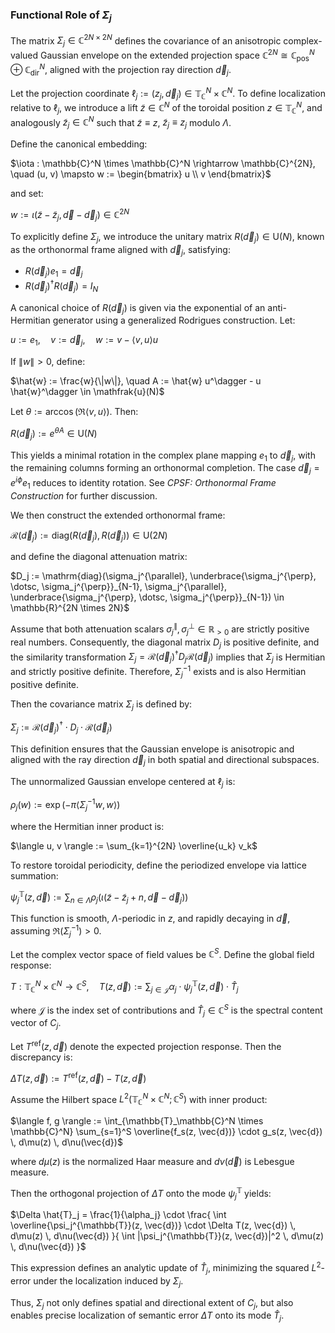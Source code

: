 ### Functional Role of $\Sigma_j$

The matrix $\Sigma_j \in \mathbb{C}^{2N \times 2N}$ defines the covariance of an anisotropic complex-valued Gaussian envelope on the extended projection space $\mathbb{C}^{2N} \cong \mathbb{C}^N_{\text{pos}} \oplus \mathbb{C}^N_{\text{dir}}$, aligned with the projection ray direction $\vec{d}_j$.

Let the projection coordinate $\ell_j := (z_j, \vec{d}_j) \in \mathbb{T}_\mathbb{C}^N \times \mathbb{C}^N$. To define localization relative to $\ell_j$, we introduce a lift $\tilde{z} \in \mathbb{C}^N$ of the toroidal position $z \in \mathbb{T}_\mathbb{C}^N$, and analogously $\tilde{z}_j \in \mathbb{C}^N$ such that $\tilde{z} \equiv z$, $\tilde{z}_j \equiv z_j$ modulo $\Lambda$.

Define the canonical embedding:

$\iota : \mathbb{C}^N \times \mathbb{C}^N \rightarrow \mathbb{C}^{2N}, \quad (u, v) \mapsto w := \begin{bmatrix} u \\ v \end{bmatrix}$

and set:

$w := \iota(\tilde{z} - \tilde{z}_j, \vec{d} - \vec{d}_j) \in \mathbb{C}^{2N}$

To explicitly define $\Sigma_j$, we introduce the unitary matrix $R(\vec{d}_j) \in \mathrm{U}(N)$, known as the orthonormal frame aligned with $\vec{d}_j$, satisfying:

* $R(\vec{d}_j) e_1 = \vec{d}_j$
* $R(\vec{d}_j)^\dagger R(\vec{d}_j) = I_N$

A canonical choice of $R(\vec{d}_j)$ is given via the exponential of an anti-Hermitian generator using a generalized Rodrigues construction. Let:

$u := e_1, \quad v := \vec{d}_j, \quad w := v - \langle v, u \rangle u$

If $\|w\| > 0$, define:

$\hat{w} := \frac{w}{\|w\|}, \quad A := \hat{w} u^\dagger - u \hat{w}^\dagger \in \mathfrak{u}(N)$

Let $\theta := \arccos(\Re \langle v, u \rangle)$. Then:

$R(\vec{d}_j) := e^{\theta A} \in \mathrm{U}(N)$

This yields a minimal rotation in the complex plane mapping $e_1$ to $\vec{d}_j$, with the remaining columns forming an orthonormal completion. The case $\vec{d}_j = e^{i\phi} e_1$ reduces to identity rotation. See *CPSF: Orthonormal Frame Construction* for further discussion.

We then construct the extended orthonormal frame:

$\mathcal{R}(\vec{d}_j) := \mathrm{diag}(R(\vec{d}_j), R(\vec{d}_j)) \in \mathrm{U}(2N)$

and define the diagonal attenuation matrix:

$D_j := \mathrm{diag}(\sigma_j^{\parallel}, \underbrace{\sigma_j^{\perp}, \dotsc, \sigma_j^{\perp}}_{N-1}, \sigma_j^{\parallel}, \underbrace{\sigma_j^{\perp}, \dotsc, \sigma_j^{\perp}}_{N-1}) \in \mathbb{R}^{2N \times 2N}$

Assume that both attenuation scalars $\sigma_j^{\parallel}, \sigma_j^{\perp} \in \mathbb{R}_{>0}$ are strictly positive real numbers. Consequently, the diagonal matrix $D_j$ is positive definite, and the similarity transformation $\Sigma_j = \mathcal{R}(\vec{d}_j)^\dagger D_j \mathcal{R}(\vec{d}_j)$ implies that $\Sigma_j$ is Hermitian and strictly positive definite. Therefore, $\Sigma_j^{-1}$ exists and is also Hermitian positive definite.


Then the covariance matrix $\Sigma_j$ is defined by:

$\Sigma_j := \mathcal{R}(\vec{d}_j)^\dagger \cdot D_j \cdot \mathcal{R}(\vec{d}_j)$

This definition ensures that the Gaussian envelope is anisotropic and aligned with the ray direction $\vec{d}_j$ in both spatial and directional subspaces.

The unnormalized Gaussian envelope centered at $\ell_j$ is:

$\rho_j(w) := \exp\left( -\pi \left\langle \Sigma_j^{-1} w, w \right\rangle \right)$

where the Hermitian inner product is:

$\langle u, v \rangle := \sum_{k=1}^{2N} \overline{u_k} v_k$

To restore toroidal periodicity, define the periodized envelope via lattice summation:

$\psi_j^{\mathbb{T}}(z, \vec{d}) := \sum_{n \in \Lambda} \rho_j\left( \iota(\tilde{z} - \tilde{z}_j + n, \vec{d} - \vec{d}_j) \right)$

This function is smooth, $\Lambda$-periodic in $z$, and rapidly decaying in $\vec{d}$, assuming $\Re(\Sigma_j^{-1}) > 0$.

Let the complex vector space of field values be $\mathbb{C}^S$. Define the global field response:

$T : \mathbb{T}_\mathbb{C}^N \times \mathbb{C}^N \rightarrow \mathbb{C}^S, \quad T(z, \vec{d}) := \sum_{j \in \mathcal{J}} \alpha_j \cdot \psi_j^{\mathbb{T}}(z, \vec{d}) \cdot \hat{T}_j$

where $\mathcal{J}$ is the index set of contributions and $\hat{T}_j \in \mathbb{C}^S$ is the spectral content vector of $C_j$.

Let $T^{\text{ref}}(z, \vec{d})$ denote the expected projection response. Then the discrepancy is:

$\Delta T(z, \vec{d}) := T^{\text{ref}}(z, \vec{d}) - T(z, \vec{d})$

Assume the Hilbert space $L^2(\mathbb{T}_\mathbb{C}^N \times \mathbb{C}^N; \mathbb{C}^S)$ with inner product:

$\langle f, g \rangle := \int_{\mathbb{T}_\mathbb{C}^N \times \mathbb{C}^N} \sum_{s=1}^S \overline{f_s(z, \vec{d})} \cdot g_s(z, \vec{d}) \, d\mu(z) \, d\nu(\vec{d})$

where $d\mu(z)$ is the normalized Haar measure and $d\nu(\vec{d})$ is Lebesgue measure.

Then the orthogonal projection of $\Delta T$ onto the mode $\psi_j^{\mathbb{T}}$ yields:

$\Delta \hat{T}_j = \frac{1}{\alpha_j} \cdot \frac{ \int \overline{\psi_j^{\mathbb{T}}(z, \vec{d})} \cdot \Delta T(z, \vec{d}) \, d\mu(z) \, d\nu(\vec{d}) }{ \int |\psi_j^{\mathbb{T}}(z, \vec{d})|^2 \, d\mu(z) \, d\nu(\vec{d}) }$

This expression defines an analytic update of $\hat{T}_j$, minimizing the squared $L^2$-error under the localization induced by $\Sigma_j$.

Thus, $\Sigma_j$ not only defines spatial and directional extent of $C_j$, but also enables precise localization of semantic error $\Delta T$ onto its mode $\hat{T}_j$.
